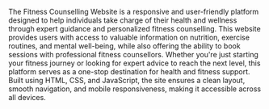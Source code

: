 The Fitness Counselling Website is a responsive and user-friendly platform designed to help individuals take charge of their health and wellness through expert guidance and personalized fitness counselling. This website provides users with access to valuable information on nutrition, exercise routines, and mental well-being, while also offering the ability to book sessions with professional fitness counsellors. Whether you're just starting your fitness journey or looking for expert advice to reach the next level, this platform serves as a one-stop destination for health and fitness support. Built using HTML, CSS, and JavaScript, the site ensures a clean layout, smooth navigation, and mobile responsiveness, making it accessible across all devices.
